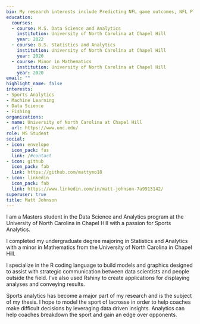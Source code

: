 ```yaml
---
bio: My research interests include Predicting NFL game outcomes, NFL Player Analysis, and EPL Player Analysis.
education:
  courses:
  - course: M.S. Data Science and Analytics
    institution: University of North Carolina at Chapel Hill
    year: 2022
  - course: B.S. Statistics and Analytics
    institution: University of North Carolina at Chapel Hill
    year: 2020
  - course: Minor in Mathematics
    institution: University of North Carolina at Chapel Hill
    year: 2020
email: ""
highlight_name: false
interests:
- Sports Analytics
- Machine Learning
- Data Science
- Fishing
organizations:
- name: University of North Carolina at Chapel Hill
  url: https://www.unc.edu/
role: MS Student
social:
- icon: envelope
  icon_pack: fas
  link: /#contact
- icon: github
  icon_pack: fab
  link: https://github.com/mattymo18
- icon: linkedin
  icon_pack: fab
  link: https://www.linkedin.com/in/matt-johnson-7a9913142/
superuser: true
title: Matt Johnson
---
```


I am a Masters student in the Data Science and Analytics program at the University of North Carolina in Chapel Hill with a passion for Sports Analytics.

I completed my undergraduate degree majoring in Statistics and Analytics with a minor in Mathematics from the University of North Carolina in Chapel Hill.

I specialize in the R coding language to build models and graphics designed to assist with strategic communication between data scientists and people outside the field. I’ve also used Rshiny to create applications for displaying analyses and conveying results.

Sports analytics has become a major part of my research and is the subject of my thesis. I hope to model the sport of lacrosse in order to help coaches make difficult decisions by leveraging data driven insights. Analytics can help coaches breakdown the sport and gain an edge over opponents. 
